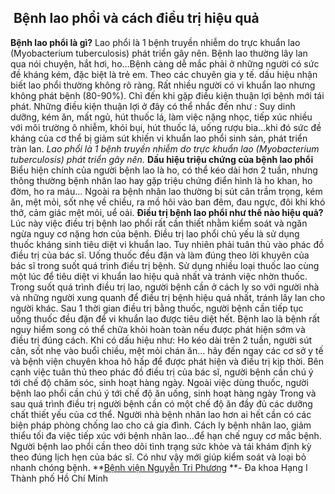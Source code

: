 ## ️ Bệnh lao phổi và cách điều trị hiệu quả

**Bệnh lao phổi là gì?**
Lao phổi là 1 bệnh truyền nhiễm do trực khuẩn lao (Myobacterium tuberculosis) phát triển gây nên. Bệnh lao thường lây lan qua nói chuyện, hắt hơi, ho…Bệnh càng dễ mắc phải ở những người có sức đề kháng kém, đặc biệt là trẻ em.
Theo các chuyên gia y tế. dấu hiệu nhận biết lao phổi thường không rõ ràng. Rất nhiều người có vi khuẩn lao nhưng không phát bệnh (80-90%). Chỉ đến khi gặp điều kiện thuận lợi bệnh mới tái phát. Những điều kiện thuận lợi ở đây có thể nhắc đến như : Suy dinh dưỡng, kém ăn, mất ngủ, hút thuốc lá, làm việc nặng nhọc, tiếp xúc nhiều với môi trường ô nhiễm, khói bụi, hút thuốc lá, uống rượu bia…khi đó sức đề kháng của cơ thể bị giảm sút khiến vi khuẩn lao phổi sinh sản, phát triển tràn lan.
_Lao phổi là 1 bệnh truyền nhiễm do trực khuẩn lao (Myobacterium tuberculosis) phát triển gây nên._
**Dấu hiệu triệu chứng của bệnh lao phổi**
Biểu hiện chính của người bệnh lao là ho, có thể kéo dài hơn 2 tuần, nhưng thông thường bệnh nhân lao hay gặp triệu chứng điển hình là ho khan, ho đờm, ho ra máu… Ngoài ra bệnh nhân lao thường bị sút cân trầm trọng, kém ăn, mệt mỏi, sốt nhẹ về chiều, ra mồ hôi vào ban đêm, đau ngực, đôi khi khó thở, cảm giác mệt mỏi, uể oải.
**Điều trị bệnh lao phổi như thế nào hiệu quả?**
Lúc này việc điều trị bệnh lao phổi rất cần thiết nhằm kiểm soát và ngăn ngừa nguy cơ nặng hơn của bệnh.
Điều trị lao phổi chủ yếu là sử dụng thuốc kháng sinh tiêu diệt vi khuẩn lao. Tuy nhiên phải tuân thủ vào phác đồ điều trị của bác sĩ.
Uống thuốc đều đặn và làm đúng theo lời khuyên của bác sĩ trong suốt quá trình điều trị bệnh. Sử dụng nhiều loại thuốc lao cùng một lúc để tiêu diệt vi khuẩn lao hiệu quả nhất và tránh việc nhờn thuốc.
Trong suốt quá trình điều trị lao, người bệnh cần ở cách ly so với người nhà và những người xung quanh để điều trị bệnh hiệu quả nhất, tránh lây lan cho người khác. Sau 1 thời gian điều trị bằng thuốc, người bệnh cần tiếp tục uống thuốc đều đặn để vi khuẩn lao được tiêu diệt hết.
Bệnh lao là bệnh rất nguy hiểm song có thể chữa khỏi hoàn toàn nếu được phát hiện sớm và điều trị đúng cách. Khi có dấu hiệu như: Ho kéo dài trên 2 tuần, người sút cân, sốt nhẹ vào buổi chiều, mệt mỏi chán ăn… hãy đến ngay các cơ sở y tế và bệnh viện chuyên khoa hô hấp để được phát hiện và điều trị kịp thời.
Bên cạnh việc tuân thủ theo phác đồ điều trị của bác sĩ, người bệnh cần chú ý tới chế độ chăm sóc, sinh hoạt hàng ngày.
Ngoài việc dùng thuốc, người bệnh lao phổi cần chú ý tới chế độ ăn uống, sinh hoạt hàng ngày
Trong và sau quá trình điều trị người bệnh cần có một chế độ ăn đầy đủ các dưỡng chất thiết yếu của cơ thể.
Người nhà bệnh nhân lao hơn ai hết cần có các biện pháp phòng chống lao cho cả gia đình. Cách ly bệnh nhân lao, giảm thiểu tối đa việc tiếp xúc với bệnh nhân lao…để hạn chế nguy cơ mắc bệnh.
Người bệnh lao phổi cần theo dõi tình trạng sức khỏe và tái khám định kỳ theo đúng lịch hẹn của bác sĩ. Có như vậy mới giúp kiểm soát và loại bỏ nhanh chóng bệnh.
**[Bệnh viện Nguyễn Tri Phương](https://bvnguyentriphuong.com.vn/) **- Đa khoa Hạng I Thành phố Hồ Chí Minh
